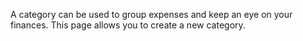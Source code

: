 A category can be used to group expenses and keep an eye on your finances. This page allows you to create a new category.


